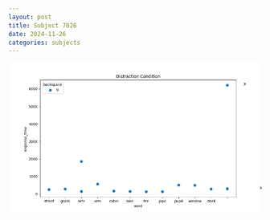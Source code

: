 ```yaml
---
layout: post
title: Subject 7026
date: 2024-11-26
categories: subjects
---
```


![](data/7026/run-14/7026_rt_acc_fuzzy_delay.png)
